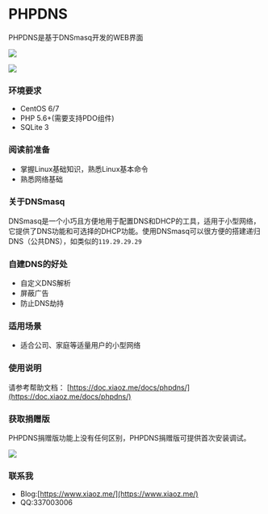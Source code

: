 # PHPDNS
PHPDNS是基于DNSmasq开发的WEB界面

![](https://imgurl.org/upload/1807/7bb91bcc8bd6d328.png)

![](https://imgurl.org/upload/1807/1fc3a392274aaaf3.png)

### 环境要求
* CentOS 6/7
* PHP 5.6+(需要支持PDO组件)
* SQLite 3

### 阅读前准备
* 掌握Linux基础知识，熟悉Linux基本命令
* 熟悉网络基础

### 关于DNSmasq
DNSmasq是一个小巧且方便地用于配置DNS和DHCP的工具，适用于小型网络，它提供了DNS功能和可选择的DHCP功能。使用DNSmasq可以很方便的搭建递归DNS（公共DNS），如类似的`119.29.29.29`

### 自建DNS的好处
* 自定义DNS解析
* 屏蔽广告
* 防止DNS劫持

### 适用场景
* 适合公司、家庭等适量用户的小型网络

### 使用说明
请参考帮助文档： [https://doc.xiaoz.me/docs/phpdns/](https://doc.xiaoz.me/docs/phpdns/)

### 获取捐赠版
PHPDNS捐赠版功能上没有任何区别，PHPDNS捐赠版可提供首次安装调试。

![](https://imgurl.org/upload/1712/cb349aa4a1b95997.png)

### 联系我
* Blog:[https://www.xiaoz.me/](https://www.xiaoz.me/)
* QQ:337003006
